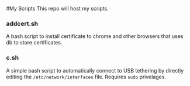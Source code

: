 #My Scripts
This repo will host my scripts.

### addcert.sh
A bash script to install certificate to chrome and other browsers that uses db to store certificates.

### c.sh
A simple bash script to automatically connect to USB tethering by directly editing the `/etc/network/interfaces` file.
Requires `sudo` privelages.

